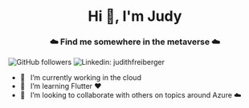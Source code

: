 <h1 align="center">Hi 👋, I'm Judy</h1>
<h3 align="center">☁️ Find me somewhere in the metaverse ☁️</h3>

![GitHub followers](https://img.shields.io/github/followers/judif?logo=GitHub&style=for-the-badge)
![Linkedin: judithfreiberger](https://img.shields.io/badge/-CONNECT-blue?style=for-the-badge&logo=Linkedin&link=https://www.linkedin.com/in/judithfreiberger/)


- 🔭 &ensp;I’m currently working in the cloud
- 🌱 &ensp;I’m learning Flutter ❤️
- 👯 &ensp;I’m looking to collaborate with others on topics around Azure ☁️

